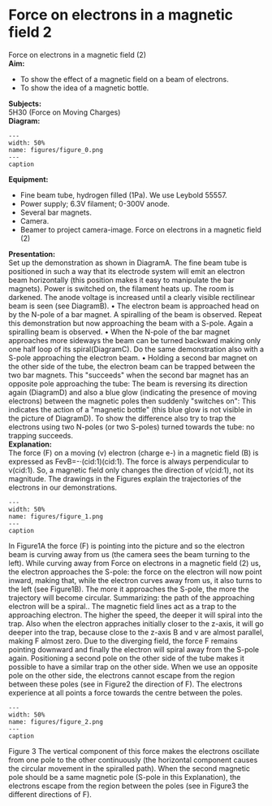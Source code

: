 # Force on electrons in a magnetic field  2  
 Force on electrons in a magnetic field (2)   
<b> Aim: </b>  
 
 *  To show the effect of a magnetic field on a beam of electrons. 
 *  To show the idea of a magnetic bottle.
   
<b> Subjects: </b>  
 5H30 (Force on Moving Charges)   
<b> Diagram: </b>  
   
```{figure} figures/figure_0.png  
---  
width: 50%  
name: figures/figure_0.png  
---  
caption  
``` 
      
<b> Equipment: </b>  
 
 *  Fine beam tube, hydrogen filled (1Pa). We use Leybold 55557. 
 *  Power supply; 6.3V filament; 0-300V anode. 
 *  Several bar magnets. 
 *  Camera. 
 *  Beamer to project camera-image. Force on electrons in a magnetic field (2)
    
<b> Presentation: </b>  
 Set up the demonstration as shown in DiagramA. The fine beam tube is positioned in such a way that its electrode system will emit an electron beam horizontally (this position makes it easy to manipulate the bar magnets). Power is switched on, the filament heats up. The room is darkened. The anode voltage is increased until a clearly visible rectilinear beam is seen (see DiagramB). • The electron beam is approached head on by the N-pole of a bar magnet. A spiralling of the beam is observed. Repeat this demonstration but now approaching the beam with a S-pole. Again a spiralling beam is observed. • When the N-pole of the bar magnet approaches more sideways the beam can be turned backward making only one half loop of its spiral(DiagramC). Do the same demonstration also with a S-pole approaching the electron beam. • Holding a second bar magnet on the other side of the tube, the electron beam can be trapped between the two bar magnets. This "succeeds" when the second bar magnet has an opposite pole approaching the tube: The beam is reversing its direction again (DiagramD) and also a blue glow (indicating the presence of moving electrons) between the magnetic poles then suddenly "switches on": This indicates the action of a "magnetic bottle" (this blue glow is not visible in the picture of DiagramD). To show the difference also try to trap the electrons using two N-poles (or two S-poles) turned towards the tube: no trapping succeeds.   
<b> Explanation: </b>  
 The force (F) on a moving (v) electron (charge e-) in a magnetic field (B) is expressed as FevB=-·(cid:1)(cid:1). The force is always perpendicular to v(cid:1). So, a magnetic field only changes the direction of v(cid:1), not its magnitude. The drawings in the Figures explain the trajectories of the electrons in our demonstrations.   
```{figure} figures/figure_1.png  
---  
width: 50%  
name: figures/figure_1.png  
---  
caption  
``` 
 In Figure1A the force (F) is pointing into the picture and so the electron beam is curving away from us (the camera sees the beam turning to the left). While curving away from Force on electrons in a magnetic field (2) us, the electron approaches the S-pole: the force on the electron will now point inward, making that, while the electron curves away from us, it also turns to the left (see Figure1B). The more it approaches the S-pole, the more the trajectory will become circular. Summarizing: the path of the approaching electron will be a spiral.. The magnetic field lines act as a trap to the approaching electron. The higher the speed, the deeper it will spiral into the trap. Also when the electron appraches initially closer to the z-axis, it will go deeper into the trap, because close to the z-axis B and v are almost parallel, making F almost zero. Due to the diverging field, the force F remains pointing downward and finally the electron will spiral away from the S-pole again. Positioning a second pole on the other side of the tube makes it possible to have a similar trap on the other side. When we use an opposite pole on the other side, the electrons cannot escape from the region between these poles (see in Figure2 the direction of F). The electrons experience at all points a force towards the centre between the poles.      
```{figure} figures/figure_2.png  
---  
width: 50%  
name: figures/figure_2.png  
---  
caption  
``` 
 Figure 3  The vertical component of this force makes the electrons oscillate from one pole to the other continuously (the horizontal component causes the circular movement in the spiralled path). When the second magnetic pole should be a same magnetic pole (S-pole in this Explanation), the electrons escape from the region between the poles (see in Figure3 the different directions of F).  